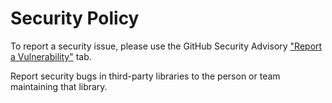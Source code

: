 # Security Policy

To report a security issue, please use the GitHub Security Advisory ["Report a Vulnerability"](https://github.com/PHP-CS-Fixer/PHP-CS-Fixer/security/advisories/new) tab.

Report security bugs in third-party libraries to the person or team maintaining that library.
